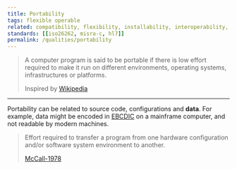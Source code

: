 ```yaml
---
title: Portability
tags: flexible operable 
related: compatibility, flexibility, installability, interoperability, maintainability, configurability, replaceability
standards: [[iso26262, misra-c, hl7]]
permalink: /qualities/portability
---
```


>A computer program is said to be portable if there is low effort required to make it run on different environments, operating systems, infrastructures or platforms.
>
>Inspired by [Wikipedia](https://en.wikipedia.org/wiki/Software_portability)

<hr class="with-no-margin"/>

Portability can be related to source code, configurations and **data**.
For example, data might be encoded in [EBCDIC](https://en.wikipedia.org/wiki/EBCDIC) on a mainframe computer, and not readable by modern machines.

> Effort required to transfer a program from one hardware configuration and/or software system environment to another.
>
> [McCall-1978](/references/#mccall)
